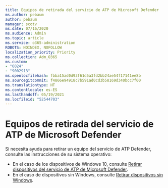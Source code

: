 ```yaml
---
title: Equipos de retirada del servicio de ATP de Microsoft Defender
ms.author: pebaum
author: pebaum
manager: scotv
ms.date: 07/16/2020
ms.audience: Admin
ms.topic: article
ms.service: o365-administration
ROBOTS: NOINDEX, NOFOLLOW
localization_priority: Priority
ms.collection: Adm_O365
ms.custom:
- "6024"
- "9002913"
ms.openlocfilehash: fbba15ad0d93f61d5a3fd2bb24ae54f17141ee8b
ms.sourcegitcommit: f4866e94918c7b591ad0cd3b58169d340bcc7f00
ms.translationtype: HT
ms.contentlocale: es-ES
ms.lasthandoff: 05/19/2021
ms.locfileid: "52544703"
---
```

# <a name="offboarding-machines-from-the-microsoft-defender-atp-service"></a>Equipos de retirada del servicio de ATP de Microsoft Defender

Si necesita ayuda para retirar un equipo del servicio de ATP Defender, consulte las instrucciones de su sistema operativo:  

- En el caso de los dispositivos de Windows 10, consulte [Retirar dispositivos del servicio de ATP de Microsoft Defender](/windows/security/threat-protection/microsoft-defender-atp/offboard-machines#offboard-windows-10-devices).
- En el caso de dispositivos sin Windows, consulte [Retirar dispositivos sin Windows](/windows/security/threat-protection/microsoft-defender-atp/configure-endpoints-non-windows#offboard-non-windows-devices).